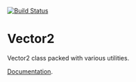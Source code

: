 [![Build Status](https://travis-ci.org/itbrandonsilva/vector2.svg?branch=master)](https://travis-ci.org/itbrandonsilva/vector2)
# Vector2
Vector2 class packed with various utilities.

[Documentation](https://itbrandonsilva.github.io/vector2).
